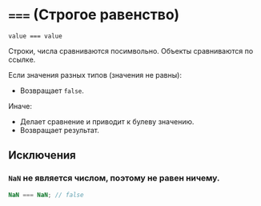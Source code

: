 # `===` (Строгое равенство)

`value === value`

Строки, числа сравниваются посимвольно. Объекты сравниваются по ссылке.

Если значения разных типов (значения не равны):

- Возвращает `false`.

Иначе:

- Делает сравнение и приводит к булеву значению.
- Возвращает результат.

## Исключения

### `NaN` не является числом, поэтому не равен ничему.

```js
NaN === NaN; // false
```

